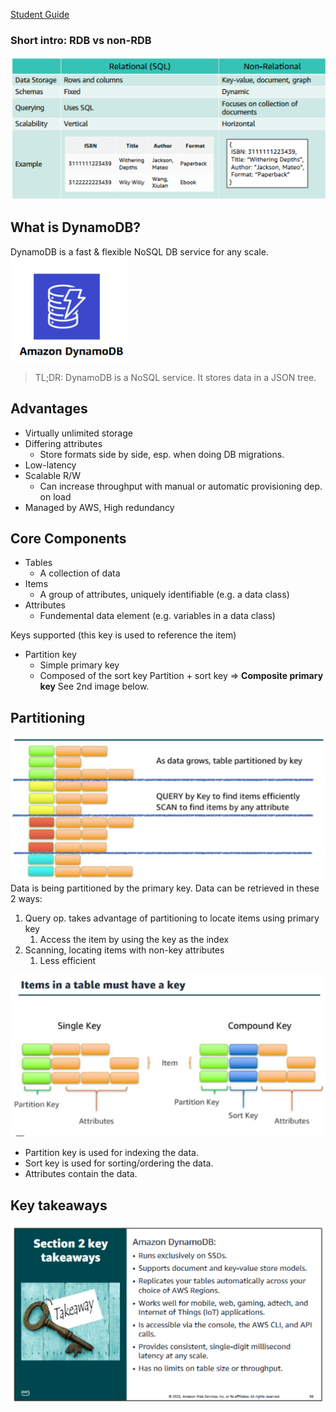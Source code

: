 [Student Guide](https://awsacademy.instructure.com/courses/45181/modules/items/3885326)

### Short intro: RDB vs non-RDB  
![image](Pasted%20image%2020230628105858.png)  

## What is DynamoDB?
DynamoDB is a fast & flexible NoSQL DB service for any scale.  
![image](Pasted%20image%2020230628110915.png)  
> TL;DR: DynamoDB is a NoSQL service. It stores data in a JSON tree.

## Advantages
- Virtually unlimited storage
- Differing attributes
	- Store formats side by side, esp. when doing DB migrations.
- Low-latency
- Scalable R/W
	- Can increase throughput with manual or automatic provisioning dep. on load
- Managed by AWS, High redundancy

## Core Components
- Tables
	- A collection of data
- Items
	- A group of attributes, uniquely identifiable (e.g. a data class)
- Attributes
	- Fundemental data element (e.g. variables in a data class)

Keys supported (this key is used to reference the item)
- Partition key
	- Simple primary key
	- Composed of the sort key
Partition + sort key => **Composite primary key**
See 2nd image below.

## Partitioning  
![image](Pasted%20image%2020230628111550.png)  
Data is being partitioned by the primary key.
Data can be retrieved in these 2 ways:
1. Query op. takes advantage of partitioning to locate items using primary key
	1. Access the item by using the key as the index
2. Scanning, locating items with non-key attributes
	1. Less efficient

  
![image](Pasted%20image%2020230628111840.png)  
- Partition key is used for indexing the data.
- Sort key is used for sorting/ordering the data.
- Attributes contain the data.

## Key takeaways
  
![image](Pasted%20image%2020230628111945.png)  
